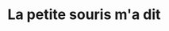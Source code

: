 ---
title: "La petite souris m'a dit"
url: /les-sorinieres/la-petite-souris-ma-dit/
shop: fromage
---